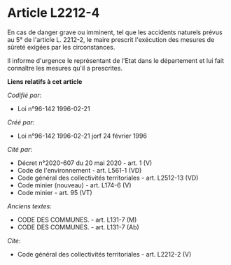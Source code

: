 # Article L2212-4

En cas de danger grave ou imminent, tel que les accidents naturels prévus au 5° de l'article L. 2212-2, le maire prescrit
l'exécution des mesures de sûreté exigées par les circonstances. 

Il informe d'urgence le représentant de l'Etat dans le département et lui fait connaître les mesures qu'il a prescrites.

**Liens relatifs à cet article**

_Codifié par_:

  - Loi n°96-142 1996-02-21

_Créé par_:

  - Loi n°96-142 1996-02-21 jorf 24 février 1996

_Cité par_:

  - Décret n°2020-607 du 20 mai 2020 - art. 1 (V)
  - Code de l'environnement - art. L561-1 (VD)
  - Code général des collectivités territoriales - art. L2512-13 (VD)
  - Code minier (nouveau) - art. L174-6 (V)
  - Code minier - art. 95 (VT)

_Anciens textes_:

  - CODE DES COMMUNES. - art. L131-7 (M)
  - CODE DES COMMUNES. - art. L131-7 (Ab)

_Cite_:

  - Code général des collectivités territoriales - art. L2212-2 (V)
